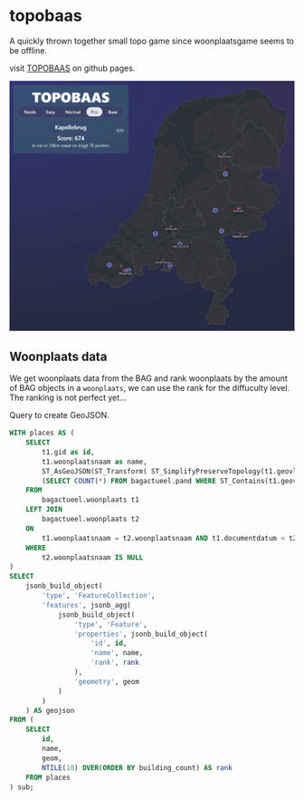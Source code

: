 # topobaas

A quickly thrown together small topo game since woonplaatsgame seems to be offline.

visit [TOPOBAAS](https://tebben.github.io/topobaas) on github pages.

![Topobaas](./img/topobaas.jpg)

## Woonplaats data

We get woonplaats data from the BAG and rank woonplaats by the amount of BAG objects in a `woonplaats`, we can use the rank for the diffuculty level. The ranking is not perfect yet...

Query to create GeoJSON.

```sql
WITH places AS (
    SELECT 
        t1.gid as id, 
        t1.woonplaatsnaam as name, 
        ST_AsGeoJSON(ST_Transform( ST_SimplifyPreserveTopology(t1.geovlak, 500), 4326), 5)::json as geom,
        (SELECT COUNT(*) FROM bagactueel.pand WHERE ST_Contains(t1.geovlak, pand.geovlak)) AS building_count
    FROM 
        bagactueel.woonplaats t1
    LEFT JOIN 
        bagactueel.woonplaats t2
    ON 
        t1.woonplaatsnaam = t2.woonplaatsnaam AND t1.documentdatum < t2.documentdatum
    WHERE 
        t2.woonplaatsnaam IS NULL
)
SELECT 
    jsonb_build_object(
        'type', 'FeatureCollection',
        'features', jsonb_agg(
            jsonb_build_object(
                'type', 'Feature',
                'properties', jsonb_build_object(
                    'id', id,
                    'name', name,
                    'rank', rank
                ),
                'geometry', geom
            )
        )
    ) AS geojson
FROM (
    SELECT 
        id,
        name,
        geom,
        NTILE(10) OVER(ORDER BY building_count) AS rank
    FROM places
) sub;

```